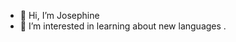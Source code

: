 - 👋 Hi, I’m Josephine
- 👀 I’m interested in learning about new languages .




<!---
Josephine1995/Josephine1995 is a ✨ special ✨ repository because its `README.md` (this file) appears on your GitHub profile.
You can click the Preview link to take a look at your changes.
--->
